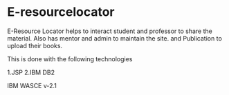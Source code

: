 E-resourcelocator
=================

E-Resource Locator helps to interact student and professor to share the material. Also has mentor and admin to maintain the site. and Publication to upload their books.




This is done with the following technologies

1.JSP
2.IBM DB2

IBM WASCE v-2.1

